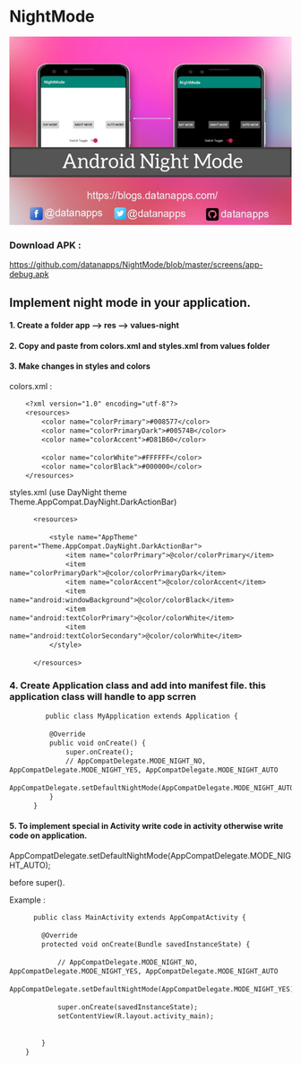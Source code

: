 # NightMode


![alt text](https://github.com/datanapps/NightMode/blob/master/screens/screens.jpg)


### Download APK : 

https://github.com/datanapps/NightMode/blob/master/screens/app-debug.apk

## Implement night mode in your application.


#### 1. Create a folder app --> res --> values-night

#### 2. Copy and paste from  colors.xml and styles.xml from values folder

#### 3. Make changes in styles and colors

colors.xml : 

        <?xml version="1.0" encoding="utf-8"?>
        <resources>
            <color name="colorPrimary">#008577</color>
            <color name="colorPrimaryDark">#00574B</color>
            <color name="colorAccent">#D81B60</color>

            <color name="colorWhite">#FFFFFF</color>
            <color name="colorBlack">#000000</color>
        </resources>
        
styles.xml (use DayNight theme Theme.AppCompat.DayNight.DarkActionBar)

          <resources>

              <style name="AppTheme" parent="Theme.AppCompat.DayNight.DarkActionBar">
                  <item name="colorPrimary">@color/colorPrimary</item>
                  <item name="colorPrimaryDark">@color/colorPrimaryDark</item>
                  <item name="colorAccent">@color/colorAccent</item>
                  <item name="android:windowBackground">@color/colorBlack</item>
                  <item name="android:textColorPrimary">@color/colorWhite</item>
                  <item name="android:textColorSecondary">@color/colorWhite</item>
              </style>

          </resources>

   ### 4. Create Application class and add into manifest file. this application class will handle to app scrren
   
   
             public class MyApplication extends Application {

              @Override
              public void onCreate() {
                  super.onCreate();
                  // AppCompatDelegate.MODE_NIGHT_NO,   AppCompatDelegate.MODE_NIGHT_YES, AppCompatDelegate.MODE_NIGHT_AUTO
                  AppCompatDelegate.setDefaultNightMode(AppCompatDelegate.MODE_NIGHT_AUTO);
              }
          }

#### 5. To implement special in Activity write code in activity otherwise write code on application.

  AppCompatDelegate.setDefaultNightMode(AppCompatDelegate.MODE_NIGHT_AUTO);
  
  before super().
  
  Example : 
  
          public class MainActivity extends AppCompatActivity {

            @Override
            protected void onCreate(Bundle savedInstanceState) {

                // AppCompatDelegate.MODE_NIGHT_NO,   AppCompatDelegate.MODE_NIGHT_YES, AppCompatDelegate.MODE_NIGHT_AUTO
                AppCompatDelegate.setDefaultNightMode(AppCompatDelegate.MODE_NIGHT_YES);

                super.onCreate(savedInstanceState);
                setContentView(R.layout.activity_main);


            }
        }



